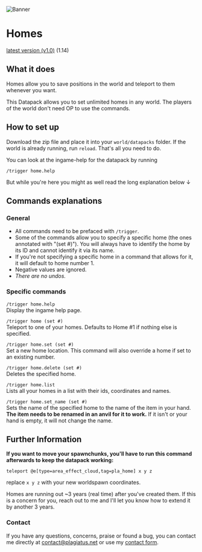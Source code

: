 ![Banner](https://raw.githubusercontent.com/Plagiatus/datapacks/master/homes/banner.png "Homes Banner")

# Homes

[latest version (v1.0)](https://github.com/Plagiatus/datapacks/raw/master/home/homes_v1.0.zip) (1.14)

## What it does

Homes allow you to save positions in the world and teleport to them whenever you want.

This Datapack allows you to set unlimited homes in any world. The players of the world don't need OP to use the commands.

## How to set up

Download the zip file and place it into your `world/datapacks` folder. If the world is already running, run `reload`. That's all you need to do.  

You can look at the ingame-help for the datapack by running

    /trigger home.help

But while you're here you might as well read the long explanation below ↓

## Commands explanations

### General

- All commands need to be prefaced with `/trigger`.  
- Some of the commands allow you to specify a specific home (the ones annotated with "(set #)"). You will always have to identify the home by its ID and cannot identify it via its name.  
- If you're not specifying a specific home in a command that allows for it, it will default to home number 1.  
- Negative values are ignored.  
- _There are no undos._

### Specific commands

`/trigger home.help`  
Display the ingame help page.

`/trigger home (set #)`  
Teleport to one of your homes. Defaults to Home #1 if nothing else is specified.

`/trigger home.set (set #)`  
Set a new home location. This command will also override a home if set to an existing number.

`/trigger home.delete (set #)`  
Deletes the specified home.  

`/trigger home.list`  
Lists all your homes in a list with their ids, coordinates and names.

`/trigger home.set_name (set #)`  
Sets the name of the specified home to the name of the item in your hand. **The item needs to be renamed in an anvil for it to work.** If it isn't or your hand is empty, it will not change the name.

## Further Information

**If you want to move your spawnchunks, you'll have to run this command afterwards to keep the datapack working:**

    teleport @e[type=area_effect_cloud,tag=pla_home] x y z  
	
replace `x y z` with your new worldspawn coordinates.

Homes are running out ~3 years (real time) after you've created them. If this is a concern for you, reach out to me and I'll let you know how to extend it by another 3 years.

### Contact

If you have any questions, concerns, praise or found a bug, you can contact me directly at [contact@plagiatus.net](mailto:contact@plagiatus.net) or use my [contact form](http://plagiatus.net/#contact).
